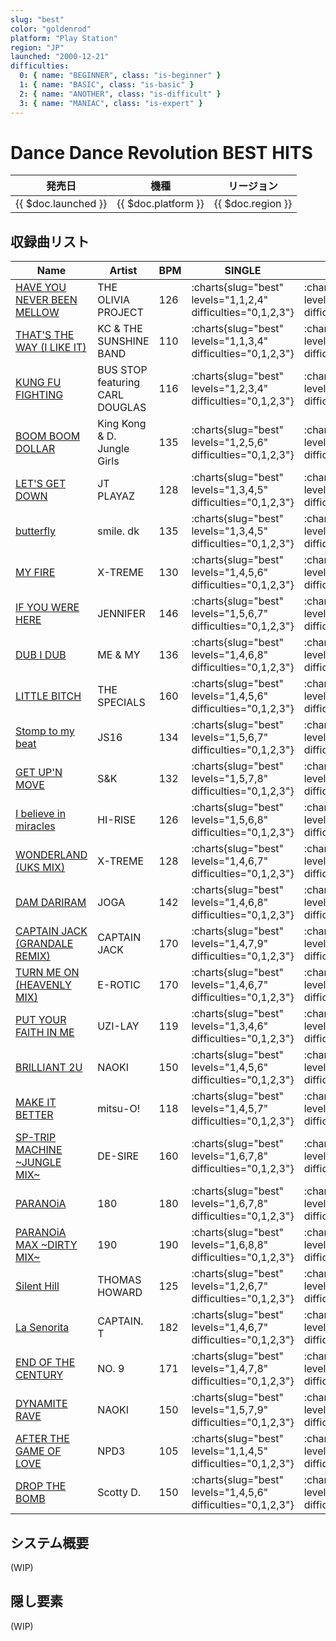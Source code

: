 ```yaml
---
slug: "best"
color: "goldenrod"
platform: "Play Station"
region: "JP"
launched: "2000-12-21"
difficulties:
  0: { name: "BEGINNER", class: "is-beginner" }
  1: { name: "BASIC", class: "is-basic" }
  2: { name: "ANOTHER", class: "is-difficult" }
  3: { name: "MANIAC", class: "is-expert" }
---
```


# Dance Dance Revolution BEST HITS

|発売日|機種|リージョン|
|------|----|---------|
|{{ $doc.launched }}|{{ $doc.platform }}|{{ $doc.region }}|

## 収録曲リスト

|Name|Artist|BPM|SINGLE|DOUBLE|UNISON|
|----|------|---|------|------|------|
|[HAVE YOU NEVER BEEN MELLOW](/songs/have-you-never-been-mellow)|THE OLIVIA PROJECT|126|:charts{slug="best" levels="1,1,2,4" difficulties="0,1,2,3"}|:charts{slug="best" levels="2,3,6" difficulties="1,2,3"}|:charts{slug="best" levels="1,2,4" difficulties="1,2,3"}|
|[THAT'S THE WAY (I LIKE IT)](/songs/thats-the-way)|KC & THE SUNSHINE BAND|110|:charts{slug="best" levels="1,1,3,4" difficulties="0,1,2,3"}|:charts{slug="best" levels="2,4,5" difficulties="1,2,3"}|:charts{slug="best" levels="1,3,4" difficulties="1,2,3"}|
|[KUNG FU FIGHTING](/songs/kung-fu-fighting)|BUS STOP featuring CARL DOUGLAS|116|:charts{slug="best" levels="1,2,3,4" difficulties="0,1,2,3"}|:charts{slug="best" levels="3,4,6" difficulties="1,2,3"}|:charts{slug="best" levels="2,3,4" difficulties="1,2,3"}|
|[BOOM BOOM DOLLAR](/songs/boom-boom-dollar)|King Kong & D. Jungle Girls|135|:charts{slug="best" levels="1,2,5,6" difficulties="0,1,2,3"}|:charts{slug="best" levels="3,5,7" difficulties="1,2,3"}|:charts{slug="best" levels="2,5,6" difficulties="1,2,3"}|
|[LET'S GET DOWN](/songs/lets-get-down)|JT PLAYAZ|128|:charts{slug="best" levels="1,3,4,5" difficulties="0,1,2,3"}|:charts{slug="best" levels="3,4,7" difficulties="1,2,3"}|:charts{slug="best" levels="3,4,5" difficulties="1,2,3"}|
|[butterfly](/songs/butterfly)|smile. dk|135|:charts{slug="best" levels="1,3,4,5" difficulties="0,1,2,3"}|:charts{slug="best" levels="4,5,6" difficulties="1,2,3"}|:charts{slug="best" levels="3,4,5" difficulties="1,2,3"}|
|[MY FIRE](/songs/my-fire)|X-TREME|130|:charts{slug="best" levels="1,4,5,6" difficulties="0,1,2,3"}|:charts{slug="best" levels="4,5,7" difficulties="1,2,3"}|:charts{slug="best" levels="4,5,6" difficulties="1,2,3"}|
|[IF YOU WERE HERE](/songs/if-you-were-here)|JENNIFER|146|:charts{slug="best" levels="1,5,6,7" difficulties="0,1,2,3"}|:charts{slug="best" levels="6,7,7" difficulties="1,2,3"}|:charts{slug="best" levels="5,6,7" difficulties="1,2,3"}|
|[DUB I DUB](/songs/dub-i-dub)|ME & MY|136|:charts{slug="best" levels="1,4,6,8" difficulties="0,1,2,3"}|:charts{slug="best" levels="5,7,7" difficulties="1,2,3"}|:charts{slug="best" levels="4,6,8" difficulties="1,2,3"}|
|[LITTLE BITCH](/songs/little-bitch)|THE SPECIALS|160|:charts{slug="best" levels="1,4,5,6" difficulties="0,1,2,3"}|:charts{slug="best" levels="5,6,7" difficulties="1,2,3"}|:charts{slug="best" levels="4,5,6" difficulties="1,2,3"}|
|[Stomp to my beat](/songs/stomp-to-my-beat)|JS16|134|:charts{slug="best" levels="1,5,6,7" difficulties="0,1,2,3"}|:charts{slug="best" levels="5,6,7" difficulties="1,2,3"}|:charts{slug="best" levels="5,6,7" difficulties="1,2,3"}||
|[GET UP'N MOVE](/songs/get-up-n-move)|S&K|132|:charts{slug="best" levels="1,5,7,8" difficulties="0,1,2,3"}|:charts{slug="best" levels="6,7,7" difficulties="1,2,3"}|:charts{slug="best" levels="5,7,8" difficulties="1,2,3"}|
|[I believe in miracles](/songs/i-believe-in-miracles)|HI-RISE|126|:charts{slug="best" levels="1,5,6,8" difficulties="0,1,2,3"}|:charts{slug="best" levels="6,7,8" difficulties="1,2,3"}|:charts{slug="best" levels="5,6,8" difficulties="1,2,3"}|
|[WONDERLAND (UKS MIX)](/songs/wonderland)|X-TREME|128|:charts{slug="best" levels="1,4,6,7" difficulties="0,1,2,3"}|:charts{slug="best" levels="5,6,7" difficulties="1,2,3"}|:charts{slug="best" levels="4,6,7" difficulties="1,2,3"}|
|[DAM DARIRAM](/songs/dam-dariram)|JOGA|142|:charts{slug="best" levels="1,4,6,8" difficulties="0,1,2,3"}|:charts{slug="best" levels="4,5,8" difficulties="1,2,3"}|:charts{slug="best" levels="4,6,8" difficulties="1,2,3"}|
|[CAPTAIN JACK (GRANDALE REMIX)](/songs/captain-jack)|CAPTAIN JACK|170|:charts{slug="best" levels="1,4,7,9" difficulties="0,1,2,3"}|:charts{slug="best" levels="5,7,9" difficulties="1,2,3"}|:charts{slug="best" levels="4,7,9" difficulties="1,2,3"}|
|[TURN ME ON (HEAVENLY MIX)](/songs/turn-me-on)|E-ROTIC|170|:charts{slug="best" levels="1,4,6,7" difficulties="0,1,2,3"}|:charts{slug="best" levels="5,7,9" difficulties="1,2,3"}|:charts{slug="best" levels="4,6,7" difficulties="1,2,3"}|
|[PUT YOUR FAITH IN ME](/songs/put-your-faith-in-me)|UZI-LAY|119|:charts{slug="best" levels="1,3,4,6" difficulties="0,1,2,3"}|:charts{slug="best" levels="4,5,6" difficulties="1,2,3"}|:charts{slug="best" levels="3,4,6" difficulties="1,2,3"}|
|[BRILLIANT 2U](/songs/brilliant-2u)|NAOKI|150|:charts{slug="best" levels="1,4,5,6" difficulties="0,1,2,3"}|:charts{slug="best" levels="4,5,7" difficulties="1,2,3"}|:charts{slug="best" levels="1,2,3" difficulties="1,2,3"}|
|[MAKE IT BETTER](/songs/make-it-better)|mitsu-O!|118|:charts{slug="best" levels="1,4,5,7" difficulties="0,1,2,3"}|:charts{slug="best" levels="5,7,7" difficulties="1,2,3"}|:charts{slug="best" levels="4,5,7" difficulties="1,2,3"}|
|[SP-TRIP MACHINE \~JUNGLE MIX\~](/songs/sp-trip-machine)|DE-SIRE|160|:charts{slug="best" levels="1,6,7,8" difficulties="0,1,2,3"}|:charts{slug="best" levels="7,8,8" difficulties="1,2,3"}|:charts{slug="best" levels="6,7,8" difficulties="1,2,3"}|
|[PARANOiA](/songs/paranoia)|180|180|:charts{slug="best" levels="1,6,7,8" difficulties="0,1,2,3"}|:charts{slug="best" levels="7,8,9" difficulties="1,2,3"}|:charts{slug="best" levels="6,7,8" difficulties="1,2,3"}|
|[PARANOiA MAX \~DIRTY MIX\~](/songs/paranoia-max)|190|190|:charts{slug="best" levels="1,6,8,8" difficulties="0,1,2,3"}|:charts{slug="best" levels="7,8,9" difficulties="1,2,3"}|:charts{slug="best" levels="6,8,8" difficulties="1,2,3"}|
|[Silent Hill](/songs/silent-hill)|THOMAS HOWARD|125|:charts{slug="best" levels="1,2,6,7" difficulties="0,1,2,3"}|:charts{slug="best" levels="4,5,7" difficulties="1,2,3"}|:charts{slug="best" levels="2,6,7" difficulties="1,2,3"}|
|[La Senorita](/songs/la-senorita)|CAPTAIN. T|182|:charts{slug="best" levels="1,4,6,7" difficulties="0,1,2,3"}|:charts{slug="best" levels="4,6,9" difficulties="1,2,3"}|:charts{slug="best" levels="4,6,7" difficulties="1,2,3"}|
|[END OF THE CENTURY](/songs/end-of-the-century)|NO. 9|171|:charts{slug="best" levels="1,4,7,8" difficulties="0,1,2,3"}|:charts{slug="best" levels="5,6,9" difficulties="1,2,3"}|:charts{slug="best" levels="4,7,8" difficulties="1,2,3"}|
|[DYNAMITE RAVE](/songs/dynamite-rave)|NAOKI|150|:charts{slug="best" levels="1,5,7,9" difficulties="0,1,2,3"}|:charts{slug="best" levels="5,6,8" difficulties="1,2,3"}|:charts{slug="best" levels="5,7,9" difficulties="1,2,3"}|
|[AFTER THE GAME OF LOVE](/songs/after-the-game-of-love)|NPD3|105|:charts{slug="best" levels="1,1,4,5" difficulties="0,1,2,3"}|:charts{slug="best" levels="2,4,6" difficulties="1,2,3"}|:charts{slug="best" levels="1,4,5" difficulties="1,2,3"}|
|[DROP THE BOMB](/songs/drop-the-bomb)|Scotty D.|150|:charts{slug="best" levels="1,4,5,6" difficulties="0,1,2,3"}|:charts{slug="best" levels="4,5,6" difficulties="1,2,3"}|:charts{slug="best" levels="4,5,6" difficulties="1,2,3"}|

## システム概要

(WIP)

## 隠し要素

(WIP)

